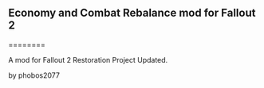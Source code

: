 ## Economy and Combat Rebalance mod for Fallout 2
========

A mod for Fallout 2 Restoration Project Updated.

by phobos2077